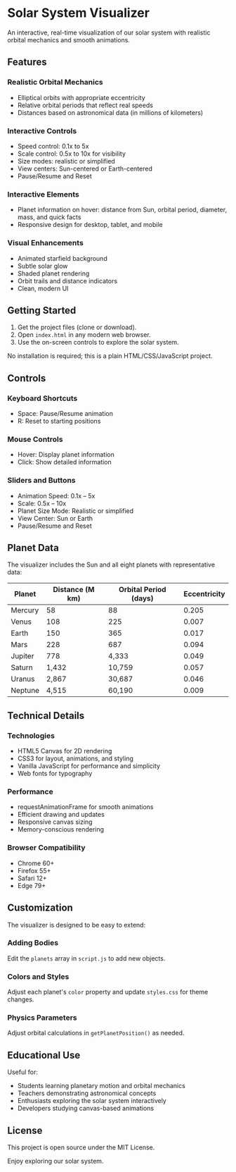 # Solar System Visualizer

An interactive, real-time visualization of our solar system with realistic orbital mechanics and smooth animations.

## Features

### Realistic Orbital Mechanics
- Elliptical orbits with appropriate eccentricity
- Relative orbital periods that reflect real speeds
- Distances based on astronomical data (in millions of kilometers)

### Interactive Controls
- Speed control: 0.1x to 5x
- Scale control: 0.5x to 10x for visibility
- Size modes: realistic or simplified
- View centers: Sun-centered or Earth-centered
- Pause/Resume and Reset

### Interactive Elements
- Planet information on hover: distance from Sun, orbital period, diameter, mass, and quick facts
- Responsive design for desktop, tablet, and mobile

### Visual Enhancements
- Animated starfield background
- Subtle solar glow
- Shaded planet rendering
- Orbit trails and distance indicators
- Clean, modern UI

## Getting Started

1. Get the project files (clone or download).
2. Open `index.html` in any modern web browser.
3. Use the on-screen controls to explore the solar system.

No installation is required; this is a plain HTML/CSS/JavaScript project.

## Controls

### Keyboard Shortcuts
- Space: Pause/Resume animation
- R: Reset to starting positions

### Mouse Controls
- Hover: Display planet information
- Click: Show detailed information

### Sliders and Buttons
- Animation Speed: 0.1x – 5x
- Scale: 0.5x – 10x
- Planet Size Mode: Realistic or simplified
- View Center: Sun or Earth
- Pause/Resume and Reset

## Planet Data

The visualizer includes the Sun and all eight planets with representative data:

| Planet | Distance (M km) | Orbital Period (days) | Eccentricity |
|--------|------------------|-----------------------|--------------|
| Mercury | 58 | 88 | 0.205 |
| Venus | 108 | 225 | 0.007 |
| Earth | 150 | 365 | 0.017 |
| Mars | 228 | 687 | 0.094 |
| Jupiter | 778 | 4,333 | 0.049 |
| Saturn | 1,432 | 10,759 | 0.057 |
| Uranus | 2,867 | 30,687 | 0.046 |
| Neptune | 4,515 | 60,190 | 0.009 |

## Technical Details

### Technologies
- HTML5 Canvas for 2D rendering
- CSS3 for layout, animations, and styling
- Vanilla JavaScript for performance and simplicity
- Web fonts for typography

### Performance
- requestAnimationFrame for smooth animations
- Efficient drawing and updates
- Responsive canvas sizing
- Memory-conscious rendering

### Browser Compatibility
- Chrome 60+
- Firefox 55+
- Safari 12+
- Edge 79+

## Customization

The visualizer is designed to be easy to extend:

### Adding Bodies
Edit the `planets` array in `script.js` to add new objects.

### Colors and Styles
Adjust each planet's `color` property and update `styles.css` for theme changes.

### Physics Parameters
Adjust orbital calculations in `getPlanetPosition()` as needed.

## Educational Use

Useful for:
- Students learning planetary motion and orbital mechanics
- Teachers demonstrating astronomical concepts
- Enthusiasts exploring the solar system interactively
- Developers studying canvas-based animations

## License

This project is open source under the MIT License.


Enjoy exploring our solar system.

